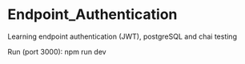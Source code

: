 # Endpoint_Authentication
Learning endpoint authentication (JWT), postgreSQL and chai testing

Run (port 3000): npm run dev
